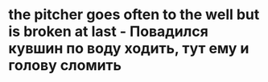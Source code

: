 # the pitcher goes often to the well but is broken at last - Повадился кувшин по воду ходить, тут ему и голову сломить
